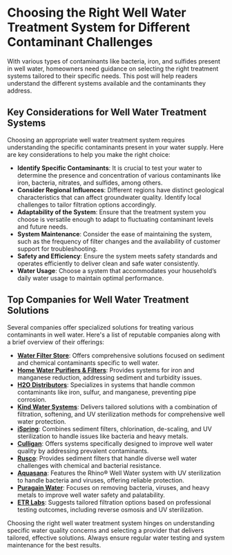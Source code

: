 # Choosing the Right Well Water Treatment System for Different Contaminant Challenges

With various types of contaminants like bacteria, iron, and sulfides present in well water, homeowners need guidance on selecting the right treatment systems tailored to their specific needs. This post will help readers understand the different systems available and the contaminants they address.

## Key Considerations for Well Water Treatment Systems

Choosing an appropriate well water treatment system requires understanding the specific contaminants present in your water supply. Here are key considerations to help you make the right choice:

- **Identify Specific Contaminants**: It is crucial to test your water to determine the presence and concentration of various contaminants like iron, bacteria, nitrates, and sulfides, among others.
- **Consider Regional Influences**: Different regions have distinct geological characteristics that can affect groundwater quality. Identify local challenges to tailor filtration options accordingly.
- **Adaptability of the System**: Ensure that the treatment system you choose is versatile enough to adapt to fluctuating contaminant levels and future needs. 
- **System Maintenance**: Consider the ease of maintaining the system, such as the frequency of filter changes and the availability of customer support for troubleshooting.
- **Safety and Efficiency**: Ensure the system meets safety standards and operates efficiently to deliver clean and safe water consistently.
- **Water Usage**: Choose a system that accommodates your household’s daily water usage to maintain optimal performance.

## Top Companies for Well Water Treatment Solutions

Several companies offer specialized solutions for treating various contaminants in well water. Here's a list of reputable companies along with a brief overview of their offerings:

- **[Water Filter Store](/dir/water_filter_store)**: Offers comprehensive solutions focused on sediment and chemical contaminants specific to well water.
- **[Home Water Purifiers & Filters](/dir/home_water_purifiers__filters)**: Provides systems for iron and manganese reduction, addressing sediment and turbidity issues.
- **[H2O Distributors](/dir/h2o_distributors)**: Specializes in systems that handle common contaminants like iron, sulfur, and manganese, preventing pipe corrosion.
- **[Kind Water Systems](/dir/kind_water_systems)**: Delivers tailored solutions with a combination of filtration, softening, and UV sterilization methods for comprehensive well water protection.
- **[iSpring](/dir/ispring)**: Combines sediment filters, chlorination, de-scaling, and UV sterilization to handle issues like bacteria and heavy metals.
- **[Culligan](/dir/culligan)**: Offers systems specifically designed to improve well water quality by addressing prevalent contaminants.
- **[Rusco](/dir/rusco)**: Provides sediment filters that handle diverse well water challenges with chemical and bacterial resistance.
- **[Aquasana](/dir/aquasana)**: Features the Rhino® Well Water system with UV sterilization to handle bacteria and viruses, offering reliable protection.
- **[Puragain Water](/dir/puragain_water)**: Focuses on removing bacteria, viruses, and heavy metals to improve well water safety and palatability.
- **[ETR Labs](/dir/etr_labs)**: Suggests tailored filtration options based on professional testing outcomes, including reverse osmosis and UV sterilization.

Choosing the right well water treatment system hinges on understanding specific water quality concerns and selecting a provider that delivers tailored, effective solutions. Always ensure regular water testing and system maintenance for the best results.